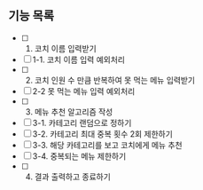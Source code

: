 ## 기능 목록

- [ ] 1. 코치 이름 입력받기
- [ ] 1-1. 코치 이름 입력 예외처리
- [ ] 2. 코치 인원 수 만큼 반복하여 못 먹는 메뉴 입력받기
- [ ] 2-2 못 먹는 메뉴 입력 예외처리
- [ ] 3. 메뉴 추천 알고리즘 작성
- [ ] 3-1. 카테고리 랜덤으로 정하기
- [ ] 3-2. 카테고리 최대 중복 횟수 2회 제한하기
- [ ] 3-3. 해당 카테고리를 보고 코치에게 메뉴 추천
- [ ] 3-4. 중복되는 메뉴 제한하기
- [ ] 4. 결과 출력하고 종료하기
